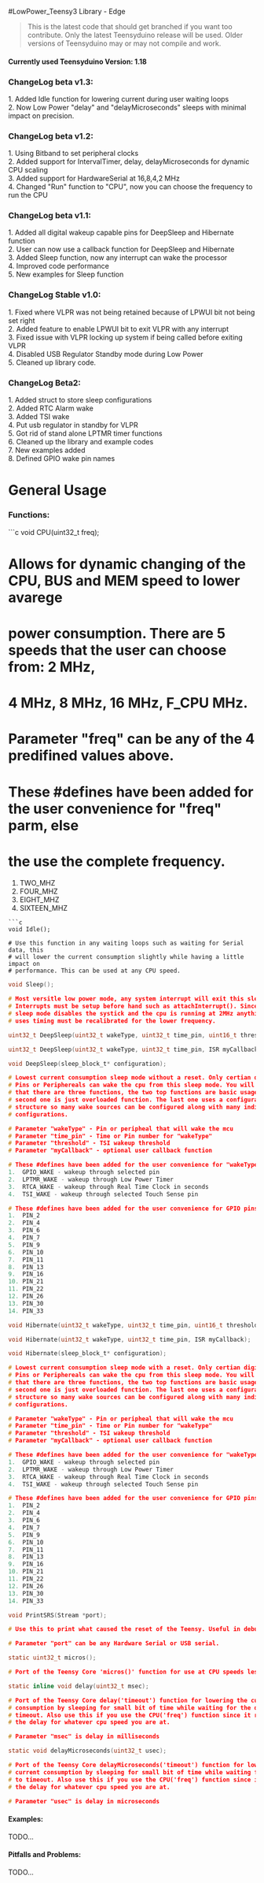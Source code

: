 #LowPower_Teensy3 Library - Edge

>This is the latest code that should get branched if you want too contribute. Only the latest Teensyduino release will be used. Older versions of Teensyduino may or may not compile and work.

<h4>Currently used Teensyduino Version: 1.18</h4> 

<h3>ChangeLog beta v1.3:</h3>
1.  Added Idle function for lowering current during user waiting loops<br>
2.  Now Low Power "delay" and "delayMicroseconds" sleeps with minimal impact on precision.<br>

<h3>ChangeLog beta v1.2:</h3>
1.  Using Bitband to set peripheral clocks<br>
2.  Added support for IntervalTimer, delay, delayMicroseconds for dynamic CPU scaling<br>
3.  Added support for HardwareSerial at 16,8,4,2 MHz<br>
4.  Changed "Run" function to "CPU", now you can choose the frequency to run the CPU<br>

<h3>ChangeLog beta v1.1:</h3>
1.  Added all digital wakeup capable pins for DeepSleep and Hibernate function<br>
2.  User can now use a callback function for DeepSleep and Hibernate<br>
3.  Added Sleep function, now any interrupt can wake the processor<br>
4.  Improved code performance<br>
5.  New examples for Sleep function<br>

<h3>ChangeLog Stable v1.0:</h3>
1.  Fixed where VLPR was not being retained because of LPWUI bit not being set right<br>
2.  Added feature to enable LPWUI bit to exit VLPR with any interrupt<br>
3.  Fixed issue with VLPR locking up system if being called before exiting VLPR<br>
4.  Disabled USB Regulator Standby mode during Low Power<br>
5.  Cleaned up library code.<br>

<h3>ChangeLog Beta2:</h3>
1.  Added struct to store sleep configurations<br>
2.  Added RTC Alarm wake<br>
3.  Added TSI wake<br>
4.  Put usb regulator in standby for VLPR<br>
5.  Got rid of stand alone LPTMR timer functions<br>
6.  Cleaned up the library and example codes<br>
7.  New examples added<br>
8.  Defined GPIO wake pin names<br>

<h1>General Usage</h1>
<h3>Functions:</h3>
```c 
void CPU(uint32_t freq);

# Allows for dynamic changing of the CPU, BUS and MEM speed to lower avarege 
# power consumption. There are 5 speeds that the user can choose from: 2 MHz, 
# 4 MHz, 8 MHz, 16 MHz, F_CPU MHz. 

# Parameter "freq" can be any of the 4 predifined values above.

# These #defines have been added for the user convenience for "freq" parm, else 
# the use the complete frequency.
1. TWO_MHZ
2. FOUR_MHZ
3. EIGHT_MHZ
4. SIXTEEN_MHZ
``` 
```c
void Idle();

# Use this function in any waiting loops such as waiting for Serial data, this 
# will lower the current consumption slightly while having a little impact on 
# performance. This can be used at any CPU speed.
```
```c
void Sleep();

# Most versitle low power mode, any system interrupt will exit this sleep mode. 
# Interrupts must be setup before hand such as attachInterrupt(). Since this 
# sleep mode disables the systick and the cpu is running at 2MHz anything that 
# uses timing must be recalibrated for the lower frequency.
```
```c
uint32_t DeepSleep(uint32_t wakeType, uint32_t time_pin, uint16_t threshold = 0, ISR myCallback = defaultCallback);

uint32_t DeepSleep(uint32_t wakeType, uint32_t time_pin, ISR myCallback);

void DeepSleep(sleep_block_t* configuration);

# Lowest current consumption sleep mode without a reset. Only certian digital 
# Pins or Periphereals can wake the cpu from this sleep mode. You will notice 
# that there are three functions, the two top functions are basic usage where 
# second one is just overloaded function. The last one uses a configuration 
# structure so many wake sources can be configured along with many individual 
# configurations.

# Parameter "wakeType" - Pin or peripheal that will wake the mcu
# Parameter "time_pin" - Time or Pin number for "wakeType"
# Parameter "threshold" - TSI wakeup threshold
# Parameter "myCallback" - optional user callback function

# These #defines have been added for the user convenience for "wakeType":
1.  GPIO_WAKE - wakeup through selected pin
2.  LPTMR_WAKE - wakeup through Low Power Timer
3.  RTCA_WAKE - wakeup through Real Time Clock in seconds
4.  TSI_WAKE - wakeup through selected Touch Sense pin

# These #defines have been added for the user convenience for GPIO pins:
1.  PIN_2
2.  PIN_4
3.  PIN_6
4.  PIN_7
5.  PIN_9
6.  PIN_10
7.  PIN_11
8.  PIN_13
9.  PIN_16
10. PIN_21
11. PIN_22
12. PIN_26
13. PIN_30
14. PIN_33
```
```c
void Hibernate(uint32_t wakeType, uint32_t time_pin, uint16_t threshold = 0, ISR myCallback = defaultCallback);

void Hibernate(uint32_t wakeType, uint32_t time_pin, ISR myCallback);

void Hibernate(sleep_block_t* configuration);

# Lowest current consumption sleep mode with a reset. Only certian digital 
# Pins or Periphereals can wake the cpu from this sleep mode. You will notice 
# that there are three functions, the two top functions are basic usage where 
# second one is just overloaded function. The last one uses a configuration 
# structure so many wake sources can be configured along with many individual 
# configurations. 

# Parameter "wakeType" - Pin or peripheal that will wake the mcu
# Parameter "time_pin" - Time or Pin number for "wakeType"
# Parameter "threshold" - TSI wakeup threshold
# Parameter "myCallback" - optional user callback function

# These #defines have been added for the user convenience for "wakeType":
1.  GPIO_WAKE - wakeup through selected pin
2.  LPTMR_WAKE - wakeup through Low Power Timer
3.  RTCA_WAKE - wakeup through Real Time Clock in seconds
4.  TSI_WAKE - wakeup through selected Touch Sense pin

# These #defines have been added for the user convenience for GPIO pins:
1.  PIN_2
2.  PIN_4
3.  PIN_6
4.  PIN_7
5.  PIN_9
6.  PIN_10
7.  PIN_11
8.  PIN_13
9.  PIN_16
10. PIN_21
11. PIN_22
12. PIN_26
13. PIN_30
14. PIN_33
```
```c
void PrintSRS(Stream *port);

# Use this to print what caused the reset of the Teensy. Useful in debugging.

# Parameter "port" can be any Hardware Serial or USB serial.
```
```c
static uint32_t micros();

# Port of the Teensy Core 'micros()' function for use at CPU speeds less than 24MHz.
```
```c
static inline void delay(uint32_t msec);

# Port of the Teensy Core delay('timeout') function for lowering the current
# consumption by sleeping for small bit of time while waiting for the delay to 
# timeout. Also use this if you use the CPU('freq') function since it recalibrates 
# the delay for whatever cpu speed you are at.

# Parameter "msec" is delay in milliseconds
```
```c
static void delayMicroseconds(uint32_t usec);

# Port of the Teensy Core delayMicroseconds('timeout') function for lowering the 
# current consumption by sleeping for small bit of time while waiting for the delay 
# to timeout. Also use this if you use the CPU('freq') function since it recalibrates 
# the delay for whatever cpu speed you are at.

# Parameter "usec" is delay in microseconds
```
<h4>Examples:</h4>
TODO...
<h4>Pitfalls and Problems:</h4>
TODO...
